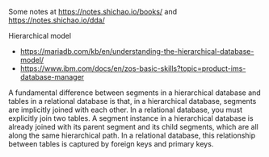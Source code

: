 Some notes at https://notes.shichao.io/books/ and https://notes.shichao.io/dda/

Hierarchical model 
* https://mariadb.com/kb/en/understanding-the-hierarchical-database-model/
* https://www.ibm.com/docs/en/zos-basic-skills?topic=product-ims-database-manager

A fundamental difference between segments in a hierarchical database and tables in a relational database is that, in a hierarchical database, segments are implicitly joined with each other. In a relational database, you must explicitly join two tables. A segment instance in a hierarchical database is already joined with its parent segment and its child segments, which are all along the same hierarchical path. In a relational database, this relationship between tables is captured by foreign keys and primary keys.
